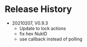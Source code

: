 # Release History

* 20210207, V0.9.3
  * Update to lock actions
  * fix hex NukID
  * use callback instead of polling
